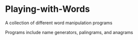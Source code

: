 # Playing-with-Words
A collection of different word manipulation programs

Programs include name generators, palingrams, and anagrams
